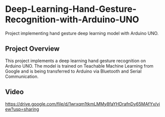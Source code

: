 # Deep-Learning-Hand-Gesture-Recognition-with-Arduino-UNO
Project implementing hand gesture deep learning model with Arduino UNO.
## Project Overview
This project implements a deep learning hand gesture recognition on Arduino UNO. The model is trained on Teachable Machine Learning from Google and is being transferred to Arduino via Bluetooth and Serial Communication.
## Video
https://drive.google.com/file/d/1wrxqm1tkmLMMy8faYHDrafnDy65MAfYv/view?usp=sharing

